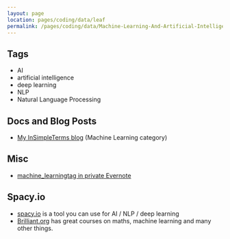 ```yaml
---
layout: page
location: pages/coding/data/leaf
permalink: /pages/coding/data/Machine-Learning-And-Artificial-Intelligence
---
```


## Tags

- AI
- artificial intelligence
- deep learning
- NLP
- Natural Language Processing

## Docs and Blog Posts

- [My InSimpleTerms blog](https://insimpleterms.blog/category/machine-learning) (Machine Learning category)


## Misc

- [machine_learningtag in private Evernote](https://www.evernote.com/client/web?login=true#?an=true&n=49ef15a4-401b-413a-b69a-2c066642ef7b&query=tag%1Fmachine_learning%1FtagGuid%3Abdc2a857-2c38-4f9b-8210-b97887029980%1Eview%3AVIEW%2FALL_NOTES&)

## Spacy.io

- [spacy.io](https://spacy.io/) is a tool you can use for AI / NLP / deep learning
- [Brilliant.org](https://brilliant.org/) has great courses on maths, machine learning and many other things.
